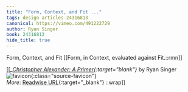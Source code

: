 ```yaml
---
title: "Form, Context, and Fit ..."
tags: design articles-24316813
canonical: https://vimeo.com/491222729
author: Ryan Singer
book: 24316813
hide_title: true
---
```


Form, Context, and Fit
[[Form, in Context, evaluated against Fit.::rmn]]


[[<cite>_[Christopher Alexander: A Primer](https://vimeo.com/491222729){:target="_blank"}_</cite> by Ryan Singer ![favicon](https://s2.googleusercontent.com/s2/favicons?domain=vimeo.com){:class="source-favicon"}<br>
_More_: [Readwise URL](https://readwise.io/open/475073897){:target="_blank"}
::wrap]]
